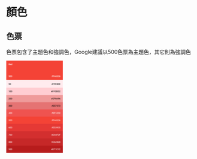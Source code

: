# 顏色

## 色票
色票包含了主題色和強調色，Google建議以500色票為主題色，其它則為強調色

<img src="../../../assets/color_plate_red.png" alt="Smiley face" height="auto" width="30%">